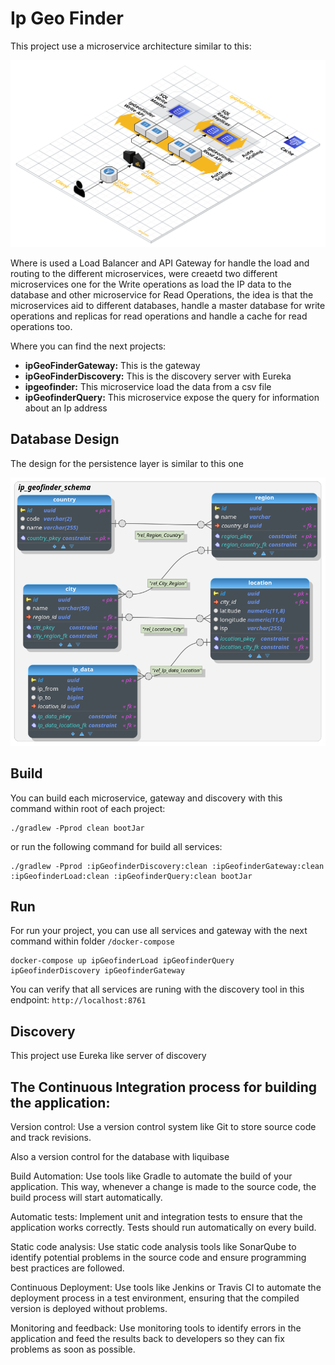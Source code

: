 # Ip Geo Finder

This project use a microservice architecture similar to this: 

![architecture](images/design.png)

Where is used a Load Balancer and API Gateway for handle the load and routing to the different microservices, were creaetd two different microservices one for the Write operations as load the IP data to the database and other microservice for Read Operations, the idea is that the microservices aid to different databases, handle a master database for write operations and replicas for read operations and handle a cache for read operations too.

Where you can find the next projects:

* **ipGeoFinderGateway:** This is the gateway
* **ipGeoFinderDiscovery:** This is the discovery server with Eureka
* **ipgeofinder:** This microservice load the data from a csv file
* **ipGeofinderQuery:** This microservice expose the query for information about an Ip address


## Database Design

The design for the persistence layer is similar to this one

![E/R-Diagram](images/er-diagram.png)

## Build

You can build each microservice, gateway and discovery with this command within root of each project:

```
./gradlew -Pprod clean bootJar
```

or run the following command for build all services:

```agsl
./gradlew -Pprod :ipGeofinderDiscovery:clean :ipGeofinderGateway:clean :ipGeofinderLoad:clean :ipGeofinderQuery:clean bootJar
```

## Run

For run your project, you can use all services and gateway with the next command within folder `/docker-compose`

```
docker-compose up ipGeofinderLoad ipGeofinderQuery ipGeofinderDiscovery ipGeofinderGateway
```

You can verify that all services are runing with the discovery tool in this endpoint: `http://localhost:8761`

## Discovery

This project use Eureka like server of discovery


## The Continuous Integration process for building the application:

Version control: Use a version control system like Git to store source code and track revisions.

Also a version control for the database with liquibase

Build Automation: Use tools like Gradle to automate the build of your application. This way, whenever a change is made to the source code, the build process will start automatically.

Automatic tests: Implement unit and integration tests to ensure that the application works correctly. Tests should run automatically on every build.

Static code analysis: Use static code analysis tools like SonarQube to identify potential problems in the source code and ensure programming best practices are followed.

Continuous Deployment: Use tools like Jenkins or Travis CI to automate the deployment process in a test environment, ensuring that the compiled version is deployed without problems.

Monitoring and feedback: Use monitoring tools to identify errors in the application and feed the results back to developers so they can fix problems as soon as possible.
